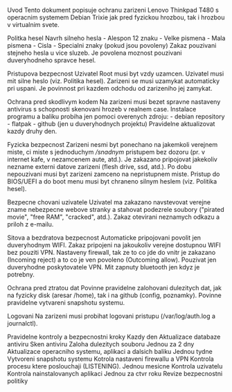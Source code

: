 Uvod
	Tento dokument popisuje ochranu zarizeni Lenovo Thinkpad T480 s operacnim systemem Debian Trixie jak pred fyzickou hrozbou, tak i hrozbou v virtualnim svete.

Politka hesel
	Navrh silneho hesla
		- Alespon 12 znaku
		- Velke pismena
		- Mala pismena
		- Cisla
		- Specialni znaky (pokud jsou povoleny)
	Zakaz pouzivani stejneho hesla u vice sluzeb.
	Je povolena moznost pouzivani duveryhodneho spravce hesel.

Pristupova bezpecnost
	Uzivatel Root musi byt vzdy uzamcen.
	Uzivatel musi mit silne heslo (viz. Politika hesel).
	Zarizeni se musi uzamykat automaticky pri uspani.
	Je povinnost pri kazdem odchodu od zarizeniho jej zamykat.

Ochrana pred skodlivym kodem
	Na zarizeni musi bezet spravne nastaveny antivirus s schopnosti skenovani hrozeb v realnem case.
	Instalace programu a baliku probiha jen pomoci overenych zdroju:
		- debian repository
		- flatpak
		- github (jen u duveryhodnych projektu)
	Pravidelne aktualizovat kazdy druhy den.

Fyzicka bezpecnost
	Zarizeni nesmi byt ponechano na jakemkoli verejnem miste, ci miste s jednoduchym */snadnym* pristupem bez dozoru (pr. v internet kafe, v nezamcenem aute, atd.).
	Je zakazano pripojovat jakekoliv nezname externi datove zarizeni (flesh drive, ssd, atd.).
	Po dobu nepouzivani musi byt zarizeni zamceno na nepristupnem miste.
	Pristup do BIOS/UEFI a do boot menu musi byt chraneno silnym heslem (viz. Politika hesel).

Bezpecne chovani uzivatele
	Uzivatel ma zakazano navstevovat verejne zname nebezpecne webove stranky a stahovat podezrele soubory ("pirated movie", "free RAM", "cracked", atd.).
	Zakaz otevirani neznamych odkazu a priloh z e-mailu.

Sitova a bezdratova bezpecnost
	Automaticke pripojovani povolit jen duveryhodnym WIFI.
	Zakaz pripojeni na jakoukoliv verejne dostupnou WIFI bez pouziti VPN.
	Nastaveny firewall, tak ze to co jde do vnitr je zakazano (Incoming reject) a to co je ven povoleno (Outcoming allow).
	Pouzivat jen duveryhodne poskytovatele VPN.
	Mit zapnuty bluetooth jen kdyz je potrebny.

Ochrana pred ztratou dat
	Povinne pravidelne zalohovani dulezitych dat, jak na fyzicky disk (aresar /home), tak i na github (config, poznamky).
	Povinne pravidelne vytvareni snapshotu systemu.

Logovani
	Na zarizeni musi probihat logovani pristupu (/var/log/auth.log a journalctl).

Pravidelne kontroly a bezpecnostni kroky
	Kazdy den
		Aktualizace databaze antiviru
		Sken antiviru
		Zaloha dulezitych souboru
	Jednou za 2 dny
		Aktualizace operacniho systemu, aplikaci a dalsich baliku
	Jednou tydne
		Vytvoreni snapshotu systemu
		Kotrola nastaveni firewallu a VPN
		Kontrola procesu ktere poslouchaji (LISTENING).
	Jednou mesicne
		Kontrola uzivatelu
		Kontrola nainstalovanych aplikaci
	Jednou za ctvr roku
		Revize bezpecnostni politiky
